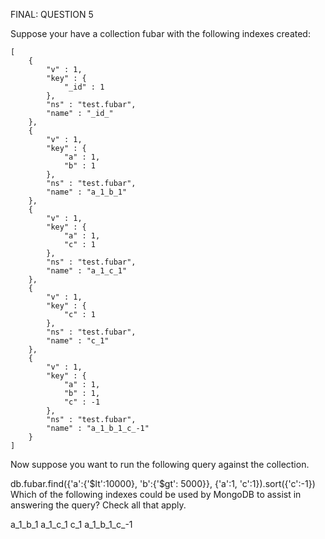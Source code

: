 FINAL: QUESTION 5

Suppose your have a collection fubar with the following indexes created:
```
[
	{
		"v" : 1,
		"key" : {
			"_id" : 1
		},
		"ns" : "test.fubar",
		"name" : "_id_"
	},
	{
		"v" : 1,
		"key" : {
			"a" : 1,
			"b" : 1
		},
		"ns" : "test.fubar",
		"name" : "a_1_b_1"
	},
	{
		"v" : 1,
		"key" : {
			"a" : 1,
			"c" : 1
		},
		"ns" : "test.fubar",
		"name" : "a_1_c_1"
	},
	{
		"v" : 1,
		"key" : {
			"c" : 1
		},
		"ns" : "test.fubar",
		"name" : "c_1"
	},
	{
		"v" : 1,
		"key" : {
			"a" : 1,
			"b" : 1,
			"c" : -1
		},
		"ns" : "test.fubar",
		"name" : "a_1_b_1_c_-1"
	}
]
```
Now suppose you want to run the following query against the collection.

db.fubar.find({'a':{'$lt':10000}, 'b':{'$gt': 5000}}, {'a':1, 'c':1}).sort({'c':-1})
Which of the following indexes could be used by MongoDB to assist in answering the query? Check all that apply.


a_1_b_1
a_1_c_1
c_1
a_1_b_1_c_-1
